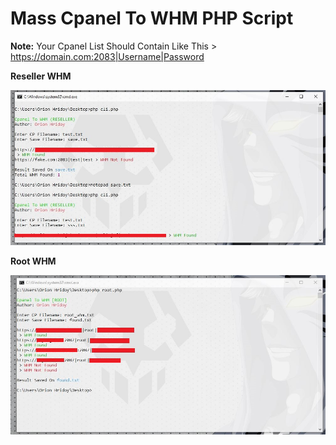 # Mass Cpanel To WHM PHP Script

**Note:** Your Cpanel List Should Contain Like This > https://domain.com:2083|Username|Password

**Reseller WHM**

<img src=/image/Capture.JPG>

**Root WHM**

<img src=/image/root.JPG>
